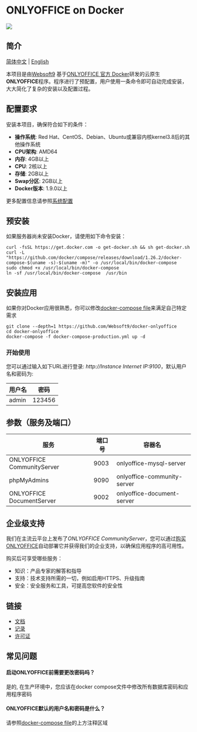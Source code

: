 # ONLYOFFICE on Docker

![](https://libs.websoft9.com/common/websott9-cloud-installer.png) 

## 简介

 [简体中文](/README-zh.md) | [English](/README.md) 

本项目是由[Websoft9](https://www.websoft9.com) 基于[ONLYOFFICE 官方 Docker](https://github.com/ONLYOFFICE/docker)研发的云原生**ONLYOFFICE**程序。程序进行了预配置，用户使用一条命令即可自动完成安装， 大大简化了复杂的安装以及配置过程。

## 配置要求

安装本项目，确保符合如下的条件：

* **操作系统**: Red Hat、CentOS、Debian、Ubuntu或兼容内核kernel3.8后的其他操作系统
* **CPU架构**: AMD64
* **内存**: 4GB以上
* **CPU**: 2核以上
* **存储**: 2GB以上
* **Swap分区**: 2GB以上
* **Docker版本**: 1.9.0以上

更多配置信息请参照[系统配置](https://github.com/ONLYOFFICE/docker#recommended-system-requirements)

## 预安装

如果服务器尚未安装Docker，请使用如下命令安装：

```
curl -fsSL https://get.docker.com -o get-docker.sh && sh get-docker.sh
curl -L "https://github.com/docker/compose/releases/download/1.26.2/docker-compose-$(uname -s)-$(uname -m)" -o /usr/local/bin/docker-compose
sudo chmod +x /usr/local/bin/docker-compose
ln -sf /usr/local/bin/docker-compose  /usr/bin
```

## 安装应用

如果你对Docker应用很熟悉，你可以修改[docker-compose file](docker-compose-production.yml)来满足自己特定需求 

```
git clone --depth=1 https://github.com/Websoft9/docker-onlyoffice
cd docker-onlyoffice
docker-compose -f docker-compose-production.yml up -d
```

### 开始使用

您可以通过输入如下URL进行登录: *http://Instance Internet IP:9100*，默认用户名和密码为:

| 用户名    | 密码 |
| ------- | -------- |
|  admin | 123456  |

## 参数（服务及端口）

| 服务       | 端口号                                  | 容器名                 |
| ---------- | ------------------------------------- | -------------------- |
| ONLYOFFICE CommunityServer   | 9003 | onlyoffice-mysql-server         |
| phpMyAdmins     | 9090    |       onlyoffice-community-server               |
| ONLYOFFICE DocumentServer     | 9002    |         onlyoffice-document-server             |


## 企业级支持

我们在主流云平台上发布了*ONLYOFFICE CommunityServer*，您可以通过[购买ONLYOFFICE](https://apps.websoft9.com/onlyoffice)自动部署它并获得我们的企业支持，以确保应用程序的高可用性。

购买后可享受哪些服务：

* 知识：产品专家的解答和指导
* 支持：技术支持所需的一切，例如启用HTTPS、升级指南
* 安全：安全服务和工具，可提高您软件的安全性

## 链接

* [文档](https://support.websoft9.com/docs/onlyoffice)
* [记录](/CHANGELOG.md)
* [许可证](/LICENSE.md)

## 常见问题

#### 启动ONLYOFFICE前需要更改密码吗？

是的, 在生产环境中，您应该在docker compose文件中修改所有数据库密码和应用程序密码

#### ONLYOFFICE默认的用户名和密码是什么？

请参照[docker-compose file](docker-compose-production.yml)的上方注释区域
